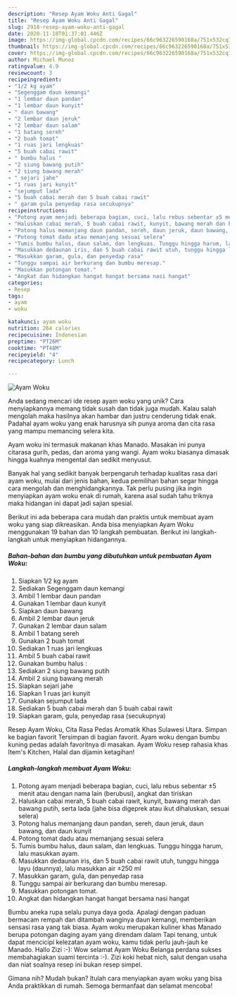 ```yaml
---
description: "Resep Ayam Woku Anti Gagal"
title: "Resep Ayam Woku Anti Gagal"
slug: 2918-resep-ayam-woku-anti-gagal
date: 2020-11-18T01:37:01.446Z
image: https://img-global.cpcdn.com/recipes/66c963226590168a/751x532cq70/ayam-woku-foto-resep-utama.jpg
thumbnail: https://img-global.cpcdn.com/recipes/66c963226590168a/751x532cq70/ayam-woku-foto-resep-utama.jpg
cover: https://img-global.cpcdn.com/recipes/66c963226590168a/751x532cq70/ayam-woku-foto-resep-utama.jpg
author: Michael Munoz
ratingvalue: 4.9
reviewcount: 3
recipeingredient:
- "1/2 kg ayam"
- "Segenggam daun kemangi"
- "1 lembar daun pandan"
- "1 lembar daun kunyit"
- " daun bawang"
- "2 lembar daun jeruk"
- "2 lembar daun salam"
- "1 batang sereh"
- "2 buah tomat"
- "1 ruas jari lengkuas"
- "5 buah cabai rawit"
- " bumbu halus "
- "2 siung bawang putih"
- "2 siung bawang merah"
- " sejari jahe"
- "1 ruas jari kunyit"
- "sejumput lada"
- "5 buah cabai merah dan 5 buah cabai rawit"
- " garam gula penyedap rasa secukupnya"
recipeinstructions:
- "Potong ayam menjadi beberapa bagian, cuci, lalu rebus sebentar ±5 menit atau dengan nama lain (berubusi), angkat dan tiriskan"
- "Haluskan cabai merah, 5 buah cabai rawit, kunyit, bawang merah dan bawang putih, serta lada (jahe bisa digeprek atau ikut dihaluskan, sesuai selera)"
- "Potong halus memanjang daun pandan, sereh, daun jeruk, daun bawang, dan daun kunyit"
- "Potong tomat dadu atau memanjang sesuai selera"
- "Tumis bumbu halus, daun salam, dan lengkuas. Tunggu hingga harum, lalu masukkan ayam."
- "Masukkan dedaunan iris, dan 5 buah cabai rawit utuh, tunggu hingga layu (daunnya), lalu masukkan air ±250 ml"
- "Masukkan garam, gula, dan penyedap rasa"
- "Tunggu sampai air berkurang dan bumbu meresap."
- "Masukkan potongan tomat."
- "Angkat dan hidangkan hangat hangat bersama nasi hangat"
categories:
- Resep
tags:
- ayam
- woku

katakunci: ayam woku 
nutrition: 264 calories
recipecuisine: Indonesian
preptime: "PT26M"
cooktime: "PT48M"
recipeyield: "4"
recipecategory: Lunch

---
```



![Ayam Woku](https://img-global.cpcdn.com/recipes/66c963226590168a/751x532cq70/ayam-woku-foto-resep-utama.jpg)

Anda sedang mencari ide resep ayam woku yang unik? Cara menyiapkannya memang tidak susah dan tidak juga mudah. Kalau salah mengolah maka hasilnya akan hambar dan justru cenderung tidak enak. Padahal ayam woku yang enak harusnya sih punya aroma dan cita rasa yang mampu memancing selera kita.

Ayam woku ini termasuk makanan khas Manado. Masakan ini punya citarasa gurih, pedas, dan aroma yang wangi. Ayam woku biasanya dimasak hingga kuahnya mengental dan sedikit menyusut.

Banyak hal yang sedikit banyak berpengaruh terhadap kualitas rasa dari ayam woku, mulai dari jenis bahan, kedua pemilihan bahan segar hingga cara mengolah dan menghidangkannya. Tak perlu pusing jika ingin menyiapkan ayam woku enak di rumah, karena asal sudah tahu triknya maka hidangan ini dapat jadi sajian spesial.


Berikut ini ada beberapa cara mudah dan praktis untuk membuat ayam woku yang siap dikreasikan. Anda bisa menyiapkan Ayam Woku menggunakan 19 bahan dan 10 langkah pembuatan. Berikut ini langkah-langkah untuk menyiapkan hidangannya.

<!--inarticleads1-->

##### Bahan-bahan dan bumbu yang dibutuhkan untuk pembuatan Ayam Woku:

1. Siapkan 1/2 kg ayam
1. Sediakan Segenggam daun kemangi
1. Ambil 1 lembar daun pandan
1. Gunakan 1 lembar daun kunyit
1. Siapkan  daun bawang
1. Ambil 2 lembar daun jeruk
1. Gunakan 2 lembar daun salam
1. Ambil 1 batang sereh
1. Gunakan 2 buah tomat
1. Sediakan 1 ruas jari lengkuas
1. Ambil 5 buah cabai rawit
1. Gunakan  bumbu halus :
1. Sediakan 2 siung bawang putih
1. Ambil 2 siung bawang merah
1. Siapkan  sejari jahe
1. Siapkan 1 ruas jari kunyit
1. Gunakan sejumput lada
1. Sediakan 5 buah cabai merah dan 5 buah cabai rawit
1. Siapkan  garam, gula, penyedap rasa (secukupnya)


Resep Ayam Woku, Cita Rasa Pedas Aromatik Khas Sulawesi Utara. Simpan ke bagian favorit Tersimpan di bagian favorit. Ayam woku dengan bumbu kuning pedas adalah favoritnya di masakan. Ayam Woku resep rahasia khas Item&#39;s Kitchen, Halal dan dijamin ketagihan! 

<!--inarticleads2-->

##### Langkah-langkah membuat Ayam Woku:

1. Potong ayam menjadi beberapa bagian, cuci, lalu rebus sebentar ±5 menit atau dengan nama lain (berubusi), angkat dan tiriskan
1. Haluskan cabai merah, 5 buah cabai rawit, kunyit, bawang merah dan bawang putih, serta lada (jahe bisa digeprek atau ikut dihaluskan, sesuai selera)
1. Potong halus memanjang daun pandan, sereh, daun jeruk, daun bawang, dan daun kunyit
1. Potong tomat dadu atau memanjang sesuai selera
1. Tumis bumbu halus, daun salam, dan lengkuas. Tunggu hingga harum, lalu masukkan ayam.
1. Masukkan dedaunan iris, dan 5 buah cabai rawit utuh, tunggu hingga layu (daunnya), lalu masukkan air ±250 ml
1. Masukkan garam, gula, dan penyedap rasa
1. Tunggu sampai air berkurang dan bumbu meresap.
1. Masukkan potongan tomat.
1. Angkat dan hidangkan hangat hangat bersama nasi hangat


Bumbu aneka rupa selalu punya daya goda. Apalagi dengan paduan bermacam rempah dan ditambah wanginya daun kemangi, memberikan sensasi rasa yang tak biasa. Ayam woku merupakan kuliner khas Manado berupa potongan daging ayam yang direndam dalam Tapi tenang, untuk dapat mencicipi kelezatan ayam woku, kamu tidak perlu jauh-jauh ke Manado. Hallo Zizi :-): Wow selamat Ayam Woku Belanga perdana sukses membahagiakan suami tercinta :-). Zizi koki hebat nich, salut dengan usaha dan niat soalnya resep ini bukan resep simpel. 

Gimana nih? Mudah bukan? Itulah cara menyiapkan ayam woku yang bisa Anda praktikkan di rumah. Semoga bermanfaat dan selamat mencoba!
